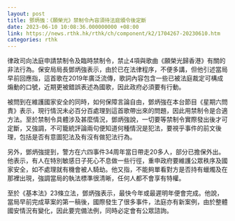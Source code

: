 ```yaml
---
layout: post
title: 鄧炳強：《願榮光》禁制令內容須待法庭頒令後定斷
date: 2023-06-10 10:08:36.000000000 +08:00
link: https://news.rthk.hk/rthk/ch/component/k2/1704267-20230610.htm
categories: rthk
---
```


律政司向法庭申請禁制令及臨時禁制令，禁止4項與歌曲《願榮光歸香港》有關的非法行為。保安局局長鄧炳強表示，由於已在法律程序，不便多講，但他引述當局早前回應指，這首歌在2019年廣泛流傳，歌詞內容包含一些已被法庭裁定可構成煽動的口號，近期更被錯誤表述為國歌，因此政府必須要有行動。

被問到在維護國家安全的同時，如何保障言論自由，鄧炳強在本台節目《星期六問責》表示，現行情況未必百分百處理到這首歌帶出來的問題，因此用禁制令是合適方法。至於禁制令具體涉及甚麼情況，鄧炳強說，一切要等禁制令實際發出後才可定斷，又強調，不可籠統評論兩句便知道何種情況是犯法，要視乎事件的前文後理，包括是否有意圖犯法及有沒有做犯法行為。

另外，鄧炳強提到，警方在六四事件34周年當日帶走20多人，部分已擔保外出。他表示，有人在特別敏感日子死心不息做一些行徑，重申政府要維護公眾秩序及國家安全，如不處理就有機會被人騎劫。他又指，不能夠單看對方是否持有蠟燭及在那裡出現，強調當局的執法標準很清晰，任何人都不會享有特權。

至於《基本法》23條立法，鄧炳強表示，最快今年或最遲明年便會完成。他說，當局早前完成草案的第一稿後，國際發生了很多事件，法庭亦有新案例，由於整體國安情況有變化，因此要完備法例，同時必定會有公眾諮詢。
